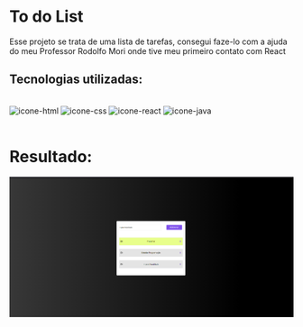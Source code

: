 <h1>To do List</h1>

<p>Esse projeto se trata de uma lista de tarefas, consegui faze-lo com a ajuda do meu Professor Rodolfo Mori onde tive meu primeiro contato com React</p>

<h2>Tecnologias utilizadas:</h2>
</br>
<img src="https://img.shields.io/badge/HTML5-E34F26?style=for-the-badge&logo=html5&logoColor=white" alt= "icone-html"/>
<img src="https://img.shields.io/badge/CSS3-1572B6?style=for-the-badge&logo=css3&logoColor=white" alt="icone-css" />
<img src="https://img.shields.io/badge/React-20232A?style=for-the-badge&logo=react&logoColor=61DAFB" alt="icone-react"  />
<img src="https://img.shields.io/badge/JavaScript-323330?style=for-the-badge&logo=javascript&logoColor=F7DF1E" alt="icone-java" />

</br>
</br>
<h1>Resultado:</h1>
<img src="https://github.com/PedroAlex65/to-do-list/blob/master/To%20do%20list.png" alt="imagem-do-site" />
